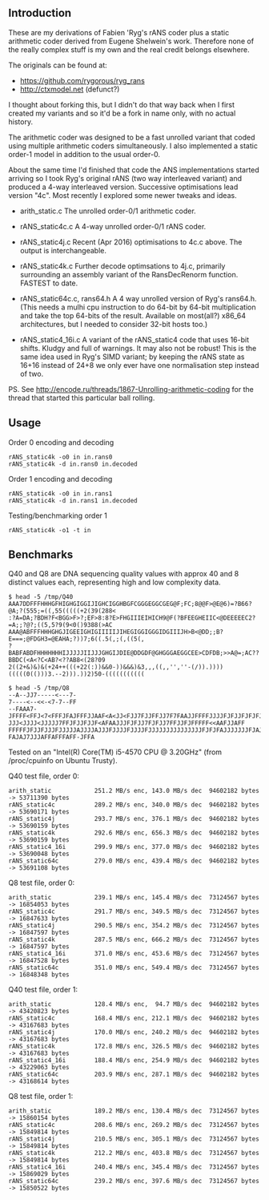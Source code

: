 Introduction
------------

These are my derivations of Fabien 'Ryg's rANS coder plus a
static arithmetic coder derived from Eugene Shelwein's work.
Therefore none of the really complex stuff is my own and the real
credit belongs elsewhere.

The originals can be found at:
-    https://github.com/rygorous/ryg_rans
-    http://ctxmodel.net (defunct?)

I thought about forking this, but I didn't do that way back when I
first created my variants and so it'd be a fork in name only, with no
actual history.

The arithmetic coder was designed to be a fast unrolled variant that
coded using multiple arithmetic coders simultaneously. I also
implemented a static order-1 model in addition to the usual order-0.

About the same time I'd finished that code the ANS implementations
started arriving so I took Ryg's original rANS (two way interleaved
variant) and produced a 4-way interleaved version.  Successive
optimisations lead version "4c".  Most recently I explored some newer
tweaks and ideas.

- arith_static.c
	The unrolled order-0/1 arithmetic coder.

- rANS_static4c.c
	A 4-way unrolled order-0/1 rANS coder.

- rANS_static4j.c
	Recent (Apr 2016) optimisations to 4c.c above.
	The output is interchangeable.

- rANS_static4k.c
	Further decode optimsations to 4j.c, primarily surrounding an
	assembly variant of the RansDecRenorm function.
	FASTEST to date.

- rANS_static64c.c, rans64.h
	A 4 way unrolled version of Ryg's rans64.h.
	(This needs a mulhi cpu instruction to do 64-bit by 64-bit
	multiplication and take the top 64-bits of the result.
	Available on most(all?) x86_64 architectures, but I needed to
	consider 32-bit hosts too.)

- rANS_static4_16i.c
	A variant of the rANS_static4 code that uses 16-bit shifts.
	Kludgy and full of warnings. It may also not be robust!
	This is the same idea used in Ryg's SIMD variant; by keeping
	the rANS state as 16+16 instead of 24+8 we only ever have one
	normalisation step instead of two.

PS.
See http://encode.ru/threads/1867-Unrolling-arithmetic-coding
for the thread that started this particular ball rolling.


Usage
-----

Order 0 encoding and decoding

    rANS_static4k -o0 in in.rans0
    rANS_static4k -d in.rans0 in.decoded

Order 1 encoding and decoding

    rANS_static4k -o0 in in.rans1
    rANS_static4k -d in.rans1 in.decoded

Testing/benchmarking order 1

    rANS_static4k -o1 -t in


Benchmarks
----------

Q40 and Q8 are DNA sequencing quality values with approx 40 and 8
distinct values each, representing high and low complexity data.

    $ head -5 /tmp/Q40
    AAA7DDFFFHHHGFHIGHGIGGIJIGHCIGGHBGFCGGGEGGCGEG@F;FC;8@@F>@E@6)=?B66?@A;?(555;=((,55(((((+2(39(288<
    :?A=DA;?BDH?F<BGG>F>?;EF>8:8?E>FHGIIIEIHICH9@F(?BFEEGHEIIC<@DEEEEEC2?=A;;?@?;((5,5?9(9<0()9388(>AC
    AAA@ABFFFHHHGHGJIGEEIGHIGIIIIIJIHEGIGGIGGGIDGIIIJH>B<@DD;;B?E===;@FDGH3=@EAHA;?))7;6((.5(,;(,((5(,
    ?BABFABDFHHHHHHHIJJJJJIIJJJGHGIJDIE@DDGDF@GHGGGAEGGCEE>CDFDB;>>A@=;AC??BBDC(<A<?C<AB?<??AB8<(28?09
    2((2+&)&)&(+24++(((+22(:))&&0-))&&&)&3,,,((,,'',''-(/)).))))(((((0(()))3.--2))).))2)50-(((((((((((
    
    $ head -5 /tmp/Q8
    --A--JJ7-----<---7-
    7----<--<<-<7-7--FF
    --FAAA7-JFFFF<FFJ<7<FFFJFAJFFFJJAAF<A<JJ<FJJ7FJJFFJJ7F7FAAJJFFFFJJJJFJFJJFJFJFJJJJFJFJJFFJF<JJFJJJJJ7FJJJJF<7<FJJJAJJJFAFJFFFJF<JFJJJJJJFAJJFJJJJJFFFFF
    JJJ<JJJJ<JJJJJ7FFJFJJFJJF<AFAAJJJFJFJJ7FJFJJ7FFJJFJFFFFF<<AAFJJAFF
    FFFFFJFJJFJJJFJJJJJAJJJJAJJJFJJJJFJJJJFJJJJJJJJJJJJJJJFJFJFAJJJJJJJFJAJJJJ<AJJJJJJFJJJJFFJFJFJJFFJFJJFFJFJJAJJJJFJJ7JJJJAJJJ7J-FAJAJ7JJJAFFAFFFAFF-JFFA


Tested on an "Intel(R) Core(TM) i5-4570 CPU @ 3.20GHz" (from
/proc/cpuinfo on Ubuntu Trusty).


Q40 test file, order 0:

    arith_static            251.2 MB/s enc, 143.0 MB/s dec  94602182 bytes -> 53711390 bytes
    rANS_static4c           289.2 MB/s enc, 340.0 MB/s dec  94602182 bytes -> 53690171 bytes
    rANS_static4j           293.7 MB/s enc, 376.1 MB/s dec  94602182 bytes -> 53690159 bytes
    rANS_static4k           292.6 MB/s enc, 656.3 MB/s dec  94602182 bytes -> 53690159 bytes
    rANS_static4_16i        299.9 MB/s enc, 377.0 MB/s dec  94602182 bytes -> 53690048 bytes
    rANS_static64c          279.0 MB/s enc, 439.4 MB/s dec  94602182 bytes -> 53691108 bytes
   
Q8 test file, order 0:

    arith_static            239.1 MB/s enc, 145.4 MB/s dec  73124567 bytes -> 16854053 bytes
    rANS_static4c           291.7 MB/s enc, 349.5 MB/s dec  73124567 bytes -> 16847633 bytes
    rANS_static4j           290.5 MB/s enc, 354.2 MB/s dec  73124567 bytes -> 16847597 bytes
    rANS_static4k           287.5 MB/s enc, 666.2 MB/s dec  73124567 bytes -> 16847597 bytes
    rANS_static4_16i        371.0 MB/s enc, 453.6 MB/s dec  73124567 bytes -> 16847528 bytes
    rANS_static64c          351.0 MB/s enc, 549.4 MB/s dec  73124567 bytes -> 16848348 bytes
    
Q40 test file, order 1:

    arith_static            128.4 MB/s enc,  94.7 MB/s dec  94602182 bytes -> 43420823 bytes
    rANS_static4c           168.4 MB/s enc, 212.1 MB/s dec  94602182 bytes -> 43167683 bytes
    rANS_static4j           170.0 MB/s enc, 240.2 MB/s dec  94602182 bytes -> 43167683 bytes
    rANS_static4k           172.8 MB/s enc, 326.5 MB/s dec  94602182 bytes -> 43167683 bytes
    rANS_static4_16i        188.4 MB/s enc, 254.9 MB/s dec  94602182 bytes -> 43229063 bytes
    rANS_static64c          203.9 MB/s enc, 287.1 MB/s dec  94602182 bytes -> 43168614 bytes
    
Q8 test file, order 1:

    arith_static            189.2 MB/s enc, 130.4 MB/s dec  73124567 bytes -> 15860154 bytes
    rANS_static4c           208.6 MB/s enc, 269.2 MB/s dec  73124567 bytes -> 15849814 bytes
    rANS_static4j           210.5 MB/s enc, 305.1 MB/s dec  73124567 bytes -> 15849814 bytes
    rANS_static4k           212.2 MB/s enc, 403.8 MB/s dec  73124567 bytes -> 15849814 bytes
    rANS_static4_16i        240.4 MB/s enc, 345.4 MB/s dec  73124567 bytes -> 15869029 bytes
    rANS_static64c          239.2 MB/s enc, 397.6 MB/s dec  73124567 bytes -> 15850522 bytes
